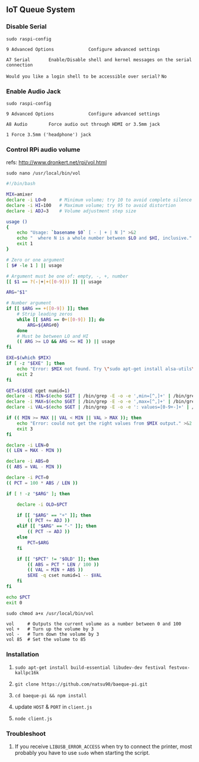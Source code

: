 
## IoT Queue System

### Disable Serial

`sudo raspi-config`

`9 Advanced Options             Configure advanced settings`

`A7 Serial       Enable/Disable shell and kernel messages on the serial connection`

`Would you like a login shell to be accessible over serial?` `No`

### Enable Audio Jack

`sudo raspi-config`

`9 Advanced Options             Configure advanced settings`

`A8 Audio        Force audio out through HDMI or 3.5mm jack`

`1 Force 3.5mm ('headphone') jack`

### Control RPi audio volume

refs: http://www.dronkert.net/rpi/vol.html

`sudo nano /usr/local/bin/vol`

```sh
#!/bin/bash

MIX=amixer
declare -i LO=0     # Minimum volume; try 10 to avoid complete silence
declare -i HI=100   # Maximum volume; try 95 to avoid distortion
declare -i ADJ=3    # Volume adjustment step size

usage ()
{
	echo "Usage: `basename $0` [ - | + | N ]" >&2
	echo "  where N is a whole number between $LO and $HI, inclusive." >&2
	exit 1
}

# Zero or one argument
[ $# -le 1 ] || usage

# Argument must be one of: empty, -, +, number
[[ $1 == ?(-|+|+([0-9])) ]] || usage

ARG="$1"

# Number argument
if [[ $ARG == +([0-9]) ]]; then
	# Strip leading zeros
	while [[ $ARG == 0+([0-9]) ]]; do
		ARG=${ARG#0}
	done
	# Must be between LO and HI
	(( ARG >= LO && ARG <= HI )) || usage
fi

EXE=$(which $MIX)
if [ -z "$EXE" ]; then
	echo "Error: $MIX not found. Try \"sudo apt-get install alsa-utils\" first." >&2
	exit 2
fi

GET=$($EXE cget numid=1)
declare -i MIN=$(echo $GET | /bin/grep -E -o -e ',min=[^,]+' | /bin/grep -E -o -e '[0-9-]+')
declare -i MAX=$(echo $GET | /bin/grep -E -o -e ',max=[^,]+' | /bin/grep -E -o -e '[0-9-]+')
declare -i VAL=$(echo $GET | /bin/grep -E -o -e ': values=[0-9+-]+' | /bin/grep -E -o -e '[0-9-]+')

if (( MIN >= MAX || VAL < MIN || VAL > MAX )); then
	echo "Error: could not get the right values from $MIX output." >&2
	exit 3
fi

declare -i LEN=0
(( LEN = MAX - MIN ))

declare -i ABS=0
(( ABS = VAL - MIN ))

declare -i PCT=0
(( PCT = 100 * ABS / LEN ))

if [ ! -z "$ARG" ]; then

	declare -i OLD=$PCT

	if [[ "$ARG" == "+" ]]; then
		(( PCT += ADJ ))
	elif [[ "$ARG" == "-" ]]; then
		(( PCT -= ADJ ))
	else
		PCT=$ARG
	fi

	if [[ "$PCT" != "$OLD" ]]; then
		(( ABS = PCT * LEN / 100 ))
		(( VAL = MIN + ABS ))
		$EXE -q cset numid=1 -- $VAL
	fi
fi

echo $PCT
exit 0
```

`sudo chmod a+x /usr/local/bin/vol`

```
vol     # Outputs the current volume as a number between 0 and 100
vol +   # Turn up the volume by 3
vol -   # Turn down the volume by 3
vol 85  # Set the volume to 85
```

### Installation

1. `sudo apt-get install build-essential libudev-dev festival festvox-kallpc16k`

2. `git clone https://github.com/natsu90/baeque-pi.git`

3. `cd baeque-pi && npm install`

4. update `HOST` & `PORT` in `client.js`

5. `node client.js`

### Troubleshoot

1. If you receive `LIBUSB_ERROR_ACCESS` when try to connect the printer, most probably you have to use `sudo` when starting the script.

